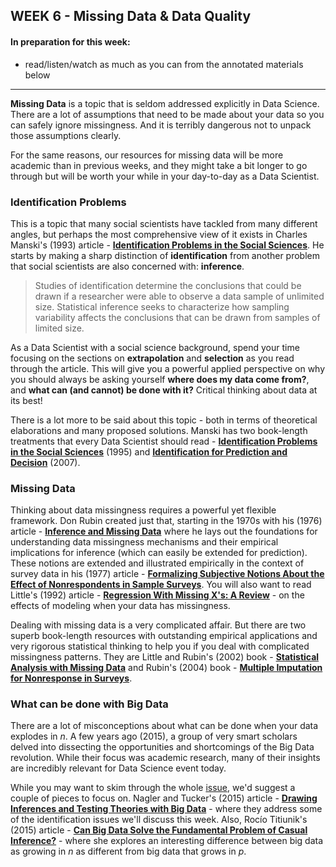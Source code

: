 ## WEEK 6 - Missing Data & Data Quality


#### In preparation for this week:
* read/listen/watch as much as you can from the annotated materials below

---

__Missing Data__ is a topic that is seldom addressed explicitly in Data Science. There are a lot of assumptions that need to be made about your data so you can safely ignore missingness. And it is terribly dangerous not to unpack those assumptions clearly.  

For the same reasons, our resources for missing data will be more academic than in previous weeks, and they might take a bit longer to go through but will be worth your while in your day-to-day as a Data Scientist.


### Identification Problems

This is a topic that many social scientists have tackled from many different angles, but perhaps the most comprehensive view of it exists in Charles Manski's (1993) article - [__Identification Problems in the Social Sciences__](https://www.jstor.org/stable/pdf/271005.pdf?seq=1). He starts by making a sharp distinction of __identification__ from another problem that social scientists are also concerned with: __inference__.

> Studies of identification determine the conclusions that could be drawn if a researcher were able to observe a data sample of unlimited size. Statistical inference seeks to characterize how sampling variability affects the conclusions that can be drawn from samples of limited size.

As a Data Scientist with a social science background, spend your time focusing on the sections on __extrapolation__ and __selection__ as you read through the article. This will give you a powerful applied perspective on why you should always be asking yourself __where does my data come from?__, and __what can (and cannot) be done with it?__ Critical thinking about data at its best!

There is a lot more to be said about this topic - both in terms of theoretical elaborations and many proposed solutions. Manski has two book-length treatments that every Data Scientist should read - [__Identification Problems in the Social Sciences__](https://www.hup.harvard.edu/catalog.php?isbn=9780674442849) (1995) and  [__Identification for Prediction and Decision__](https://www.hup.harvard.edu/catalog.php?isbn=9780674026537) (2007).

### Missing Data

Thinking about data missingness requires a powerful yet flexible framework. Don Rubin created just that, starting in the 1970s with his (1976) article - [__Inference and Missing Data__](https://academic.oup.com/biomet/article-abstract/63/3/581/270932?redirectedFrom=fulltext) where he lays out the foundations for understanding data missingness mechanisms and their empirical implications for inference (which can easily be extended for prediction). These notions are extended and illustrated empirically in the context of survey data in his (1977) article - [__Formalizing Subjective Notions About the Effect of Nonrespondents in Sample Surveys__](https://www.jstor.org/stable/2286214?seq=1). You will also want to read Little's (1992) article - [__Regression With Missing X's: A Review__](https://www.jstor.org/stable/2290664?seq=1) - on the effects of modeling when your data has missingness.

Dealing with missing data is a very complicated affair. But there are two superb book-length resources with outstanding empirical applications and very rigorous statistical thinking to help you if you deal with complicated missingness patterns. They are Little and Rubin's (2002) book - [__Statistical Analysis with Missing Data__](https://onlinelibrary.wiley.com/doi/book/10.1002/9781119013563) and Rubin's (2004) book - [__Multiple Imputation for Nonresponse in Surveys__](https://www.wiley.com/en-us/Multiple+Imputation+for+Nonresponse+in+Surveys-p-9780471655749).

### What can be done with Big Data

There are a lot of misconceptions about what can be done when your data explodes in _n_. A few years ago (2015), a group of very smart scholars delved into dissecting the opportunities and shortcomings of the Big Data revolution. While their focus was academic research, many of their insights are incredibly relevant for Data Science event today.

While you may want to skim through the whole [issue](https://www.cambridge.org/core/journals/ps-political-science-and-politics/issue/F71EE285BFB51E27DCE368E94D5A0F8B), we'd suggest a couple of pieces to focus on. Nagler and Tucker's (2015) article - [__Drawing Inferences and Testing Theories with Big Data__](https://www.cambridge.org/core/journals/ps-political-science-and-politics/article/drawing-inferences-and-testing-theories-with-big-data/FBA853C140713FC45DB2ABCF91808B18) - where they address some of the identification issues we'll discuss this week. Also, Roc&iacute;o Titiunik's (2015) article - [__Can Big Data Solve the Fundamental Problem of Casual Inference?__](https://www.cambridge.org/core/journals/ps-political-science-and-politics/article/can-big-data-solve-the-fundamental-problem-of-causal-inference/A6737446D01B322A5EC9B8F138242B74) - where she explores an interesting difference between big data as growing in _n_ as different from big data that grows in _p_.
